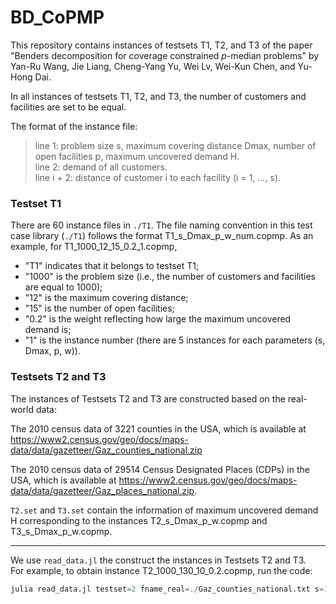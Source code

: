 # BD_CoPMP

This repository contains instances of testsets T1, T2, and T3 of the paper "Benders decomposition for coverage constrained $p$-median problems" by Yan-Ru Wang, Jie Liang, Cheng-Yang Yu, Wei Lv, Wei-Kun Chen, and Yu-Hong Dai.


In all instances of testsets T1, T2, and T3, the number of customers and facilities are set to be equal.

The format of the instance file:
> line 1: problem size s, maximum covering distance Dmax, number of open facilities p, maximum uncovered demand H.  
> line 2: demand of all customers.     
> line i + 2: distance of customer i to each facility (i = 1, ..., s). 

### Testset T1 

There are 60 instance files in `./T1`.
The file naming convention in this test case library (`./T1`) follows the format T1_s_Dmax_p_w_num.copmp. 
As an example, for T1_1000_12_15_0.2_1.copmp,


- "T1" indicates that it belongs to testset T1;
- "1000" is the problem size (i.e., the number of customers and facilities are equal to 1000);
- "12" is the maximum covering distance;
- "15" is the number of open facilities;
- "0.2" is the weight reflecting how large the maximum uncovered demand is;
- "1" is the instance number (there are 5 instances for each parameters (s, Dmax, p, w)).


### Testsets T2 and T3


The instances of Testsets T2 and T3 are constructed based on the real-world data:

The 2010 census data of 3221 counties in the USA, which is available at
https://www2.census.gov/geo/docs/maps-data/data/gazetteer/Gaz_counties_national.zip

The 2010 census data of 29514 Census Designated Places (CDPs) in the USA, which is available at
https://www2.census.gov/geo/docs/maps-data/data/gazetteer/Gaz_places_national.zip.

`T2.set` and `T3.set` contain the information of maximum uncovered demand H corresponding to the instances T2_s_Dmax_p_w.copmp and T3_s_Dmax_p_w.copmp.

---

We use `read_data.jl` the construct the instances in Testsets T2 and T3.      
For example, to obtain instance T2_1000_130_10_0.2.copmp, run the code:

```julia 
julia read_data.jl testset=2 fname_real=./Gaz_counties_national.txt s=1000 Dmax=130 p=10 w=0.2
```

